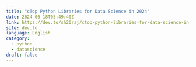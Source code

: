 ```yaml
---
title: "cTop Python Libraries for Data Science in 2024"
date: 2024-06-18T05:49:40Z
link: https://dev.to/sh20raj/ctop-python-libraries-for-data-science-in-2024-2a3f?utm_medium=RSS&utm_source=news.12bit.vn
site: dev.to
language: English
category:
  - python
  - datascience
draft: false
---
```

